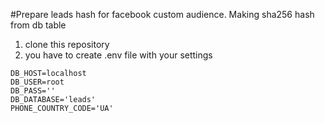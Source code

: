 #Prepare leads hash for facebook custom audience.
Making sha256 hash from db table

1) clone this repository
2) you have to create .env file with your settings
```
DB_HOST=localhost
DB_USER=root
DB_PASS=''
DB_DATABASE='leads'
PHONE_COUNTRY_CODE='UA'
```